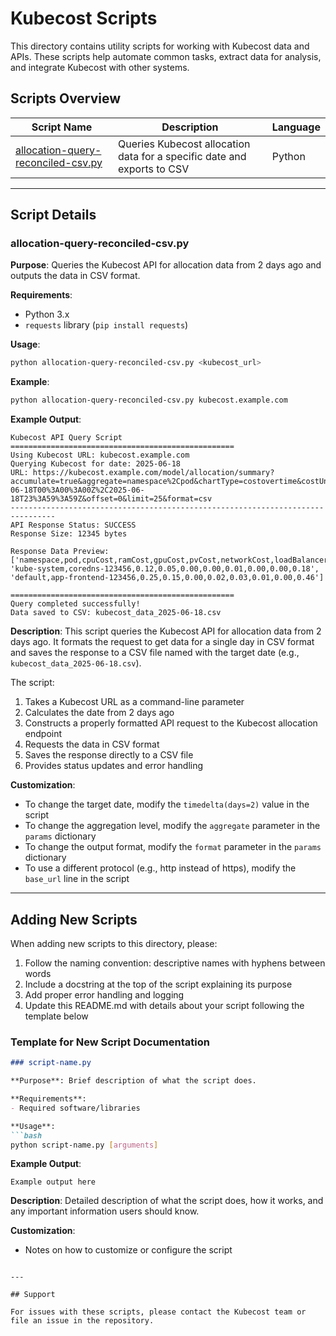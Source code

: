 # Kubecost Scripts

This directory contains utility scripts for working with Kubecost data and APIs. These scripts help automate common tasks, extract data for analysis, and integrate Kubecost with other systems.

## Scripts Overview

| Script Name | Description | Language |
|-------------|-------------|----------|
| [allocation-query-reconciled-csv.py](#allocation-query-reconciled-csvpy) | Queries Kubecost allocation data for a specific date and exports to CSV | Python |

---

## Script Details

### allocation-query-reconciled-csv.py

**Purpose**: Queries the Kubecost API for allocation data from 2 days ago and outputs the data in CSV format.

**Requirements**:
- Python 3.x
- `requests` library (`pip install requests`)

**Usage**:
```bash
python allocation-query-reconciled-csv.py <kubecost_url>
```

**Example**:
```bash
python allocation-query-reconciled-csv.py kubecost.example.com
```

**Example Output**:
```
Kubecost API Query Script
==================================================
Using Kubecost URL: kubecost.example.com
Querying Kubecost for date: 2025-06-18
URL: https://kubecost.example.com/model/allocation/summary?accumulate=true&aggregate=namespace%2Cpod&chartType=costovertime&costUnit=daily&external=false&filter=&idle=true&idleByNode=false&includeSharedCostBreakdown=false&shareCost=0&shareIdle=false&shareLabels=&shareNamespaces=&shareSplit=weighted&shareTenancyCosts=false&window=2025-06-18T00%3A00%3A00Z%2C2025-06-18T23%3A59%3A59Z&offset=0&limit=25&format=csv
--------------------------------------------------------------------------------
API Response Status: SUCCESS
Response Size: 12345 bytes

Response Data Preview:
['namespace,pod,cpuCost,ramCost,gpuCost,pvCost,networkCost,loadBalancerCost,externalCost,totalCost', 'kube-system,coredns-123456,0.12,0.05,0.00,0.00,0.01,0.00,0.00,0.18', 'default,app-frontend-123456,0.25,0.15,0.00,0.02,0.03,0.01,0.00,0.46']

==================================================
Query completed successfully!
Data saved to CSV: kubecost_data_2025-06-18.csv
```

**Description**:
This script queries the Kubecost API for allocation data from 2 days ago. It formats the request to get data for a single day in CSV format and saves the response to a CSV file named with the target date (e.g., `kubecost_data_2025-06-18.csv`).

The script:
1. Takes a Kubecost URL as a command-line parameter
2. Calculates the date from 2 days ago
3. Constructs a properly formatted API request to the Kubecost allocation endpoint
4. Requests the data in CSV format
5. Saves the response directly to a CSV file
6. Provides status updates and error handling

**Customization**:
- To change the target date, modify the `timedelta(days=2)` value in the script
- To change the aggregation level, modify the `aggregate` parameter in the `params` dictionary
- To change the output format, modify the `format` parameter in the `params` dictionary
- To use a different protocol (e.g., http instead of https), modify the `base_url` line in the script

---

## Adding New Scripts

When adding new scripts to this directory, please:

1. Follow the naming convention: descriptive names with hyphens between words
2. Include a docstring at the top of the script explaining its purpose
3. Add proper error handling and logging
4. Update this README.md with details about your script following the template below

### Template for New Script Documentation

```markdown
### script-name.py

**Purpose**: Brief description of what the script does.

**Requirements**:
- Required software/libraries

**Usage**:
```bash
python script-name.py [arguments]
```

**Example Output**:
```
Example output here
```

**Description**:
Detailed description of what the script does, how it works, and any important information users should know.

**Customization**:
- Notes on how to customize or configure the script
```

---

## Support

For issues with these scripts, please contact the Kubecost team or file an issue in the repository.
